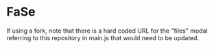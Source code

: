 # FaSe

If using a fork, note that there is a hard coded URL for the "files" modal referring to this repository in main.js that would need to be updated.
